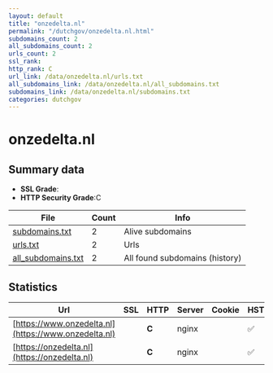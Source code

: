 ```yaml
---
layout: default
title: "onzedelta.nl"
permalink: "/dutchgov/onzedelta.nl.html"
subdomains_count: 2
all_subdomains_count: 2
urls_count: 2
ssl_rank: 
http_rank: C
url_link: /data/onzedelta.nl/urls.txt
all_subdomains_link: /data/onzedelta.nl/all_subdomains.txt
subdomains_link: /data/onzedelta.nl/subdomains.txt
categories: dutchgov
---
```



# onzedelta.nl
## Summary data


 - **SSL Grade**:
 - **HTTP Security Grade**:C


| File       | Count | Info |
|------------|-------|------|
|[subdomains.txt](/data/onzedelta.nl/subdomains.txt)|2|Alive subdomains|
|[urls.txt](/data/onzedelta.nl/urls.txt)|2|Urls|
|[all_subdomains.txt](/data/onzedelta.nl/all_subdomains.txt)|2|All found subdomains (history)|


## Statistics


| Url | SSL | HTTP | Server | Cookie | HSTS | CORS | CTO | CSP | XFO | XXP | RP |FP| Tech |Title |
|--------|-------|-------|------|------|------|------|------|------|------|------|------|------|------|------|
|[https://www.onzedelta.nl](https://www.onzedelta.nl)| | **C**|nginx| |:white_check_mark: | | | | | | :white_check_mark: | |Nginx||
|[https://onzedelta.nl](https://onzedelta.nl)| | **C**|nginx| |:white_check_mark: | | | | | | :white_check_mark: | |Nginx||

